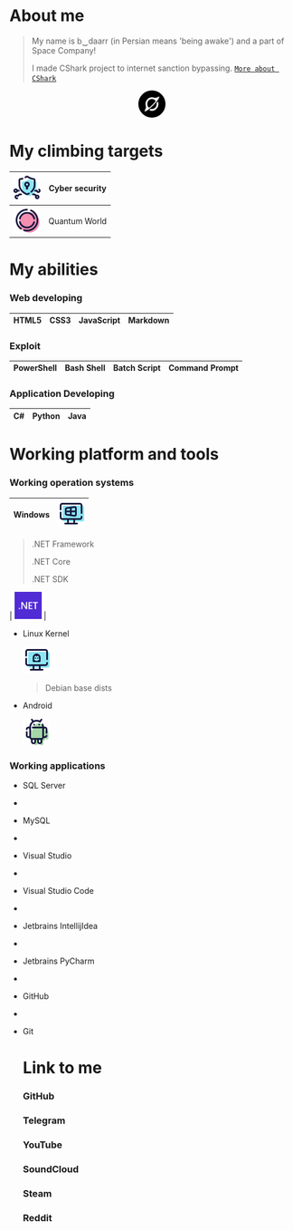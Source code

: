 # About me

> My name is b‿daarr (in Persian means 'being awake') and a part of Space Company!
>
> I made CShark project to internet sanction bypassing. [`More about CShark`](https://github.com/b-daarr/cshark)
<center><img src="https://github.com/b-daarr/b-daarr/blob/main/resource/space.png" alt="Space Company" style="width: 48px; height: 48px; border-radius: 25px;"></center>

# My climbing targets

| <center><img src="https://github.com/b-daarr/b-daarr/blob/main/resource/Cyber-Security.png" style="width: 48px; height: 48px;"></center> | Cyber security |
|------------------------------------------------------------------------------------------------------------------------------------------|----------------|
| <center><img src="https://github.com/b-daarr/b-daarr/blob/main/resource/Quantom.png" style="width: 48px; height: 48px;"></center>        | Quantum World  |

# My abilities

### Web developing

| HTML5 | CSS3 | JavaScript | Markdown |
|-------|------|------------|----------|

### Exploit

| PowerShell | Bash Shell | Batch Script | Command Prompt |
|------------|------------|--------------|----------------|

### Application Developing

| C# | Python | Java |
|----|--------|------|

# Working platform and tools

### Working operation systems

| Windows | <img src="https://github.com/b-daarr/b-daarr/blob/main/resource/Windows.png" style="width: 48px; height: 48px;"> |
  |---------|------------------------------------------------------------------------------------------------------------------|

> .NET Framework
>
> .NET Core
>
> .NET SDK

| <img src="https://github.com/b-daarr/b-daarr/blob/main/resource/DotNET.svg" style="width: 48px; height: 48px;"> |

+ Linux Kernel

  <img src="https://github.com/b-daarr/b-daarr/blob/main/resource/Linux.png" style="width: 48px; height: 48px;">

  > Debian base dists

+ Android

  <img src="https://github.com/b-daarr/b-daarr/blob/main/resource/Android.png" style="width: 48px; height: 48px;">

### Working applications

+ SQL Server
+
+ MySQL
+
+ Visual Studio
+
+ Visual Studio Code
+
+ Jetbrains IntellijIdea
+
+ Jetbrains PyCharm
+
+ GitHub
+
+ Git

  # Link to me

  ### GitHub

  ### Telegram

  ### YouTube

  ### SoundCloud

  ### Steam

  ### Reddit
